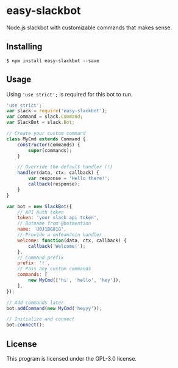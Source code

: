 # easy-slackbot

Node.js slackbot with customizable commands that makes sense.

## Installing

    $ npm install easy-slackbot --save

## Usage

Using `'use strict';` is required for this bot to run.

```javascript
'use strict';
var slack = require('easy-slackbot');
var Command = slack.Command;
var SlackBot = slack.Bot;

// Create your custom command
class MyCmd extends Command {
    constructor(commands) {
        super(commands);
    }

    // Override the default handler (!)
    handler(data, ctx, callback) {
        var response = 'Hello there!';
        callback(response);
    }
}

var bot = new SlackBot({
    // API Auth token
    token: 'your slack api token',
    // Botname from @botmention
    name: 'U0J1BG81G',
    // Provide a onTeamJoin handler
    welcome: function(data, ctx, callback) {
        callback('Welcome!');
    },
    // Command prefix
    prefix: '!',
    // Pass any custom commands
    commands: [
        new MyCmd(['hi', 'hello', 'hey']),
    ],
});

// Add commands later
bot.addCommand(new MyCmd('heyyy'));

// Initialize and connect
bot.connect();
```

## License

This program is licensed under the GPL-3.0 license.